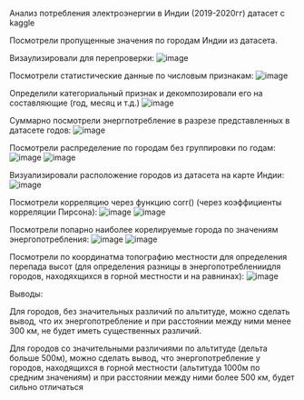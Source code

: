 Анализ потребления электроэнергии в Индии (2019-2020гг)
датасет с kaggle

Посмотрели пропущенные значения по городам Индии из датасета.

Визаулизировали для перепроверки:
![image](https://github.com/PaslenAmari/India_power_consumption_analysis_2019_2020/assets/106679149/d9f3f804-1e16-46ce-b63d-cbc056ec7d82)

Посмотрели статистические данные по числовым признакам:
![image](https://github.com/PaslenAmari/India_power_consumption_analysis_2019_2020/assets/106679149/28ba82f0-2ab0-4ba1-bcb7-15f82567a0ae)

Определили категориальный признак и декомпозировали его на составляющие (год, месяц и т.д.)
![image](https://github.com/PaslenAmari/India_power_consumption_analysis_2019_2020/assets/106679149/4921553c-130b-43cb-a165-2cc11d921b9e)

Суммарно посмотрели энергпотребление в разрезе представленных в датасете годов:
![image](https://github.com/PaslenAmari/India_power_consumption_analysis_2019_2020/assets/106679149/8cf34680-c795-4510-858f-922daa15ac9f)

Посмотрели распределение по городам без группировки по годам:
![image](https://github.com/PaslenAmari/India_power_consumption_analysis_2019_2020/assets/106679149/2ed5eeff-11b0-41a0-ba91-dc7a430e67ef)
![image](https://github.com/PaslenAmari/India_power_consumption_analysis_2019_2020/assets/106679149/0b621218-5685-4ecb-af8c-a267c3f434f4)

Визуализировали расположение городов из датасета на карте Индии:
![image](https://github.com/PaslenAmari/India_power_consumption_analysis_2019_2020/assets/106679149/6acf505c-790e-4187-8ef9-d99b34e37520)

Посмотрели корреляцию через функцию corr() (через коэффициенты корреляции Пирсона):
![image](https://github.com/PaslenAmari/India_power_consumption_analysis_2019_2020/assets/106679149/042dbb99-c61a-4923-aa1e-a2ebcb2bee06)
![image](https://github.com/PaslenAmari/India_power_consumption_analysis_2019_2020/assets/106679149/b9c8284e-ce63-4446-9018-a038d02f06f0)

Посмотрели попарно наиболее корелируемые города по значениям энергопотребления:
![image](https://github.com/PaslenAmari/India_power_consumption_analysis_2019_2020/assets/106679149/201dac84-fa70-4430-a614-5b9e44b22431)
![image](https://github.com/PaslenAmari/India_power_consumption_analysis_2019_2020/assets/106679149/9a962710-234e-43c1-8629-d62870da362f)

Посмотрели по координатма топографию местности для определения перепада высот (для определения разницы в энергопотреблениидля городов, находяхщихся в горной местности и на равнинах):
![image](https://github.com/PaslenAmari/India_power_consumption_analysis_2019_2020/assets/106679149/6e47b266-59a3-45cb-ac94-bff89ca67dd0)

Выводы:


Для городов, без значительных различий по альтитуде, можно сделать вывод, что их энергопотребление и при расстоянии между ними менее 300 км, не будет иметь существенных различий.


Для городов со значительными различиями по альтитуде (дельта больше 500м), можно сделать вывод, что энергопотребление у городов, находящихся в горной местности (альтитуда 1000м по средним значениям) и при расстоянии между ними более 500 км, будет сильно отличаться

